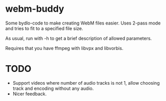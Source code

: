 webm-buddy
==========

Some bydlo-code to make creating WebM files easier. Uses 2-pass mode and tries to fit to a specified file size.

As usual, run with -h to get a brief description of allowed parameters.

Requires that you have ffmpeg with libvpx and libvorbis.

TODO
====

* Support videos where number of audio tracks is not 1, allow choosing track and encoding without any audio.
* Nicer feedback.
